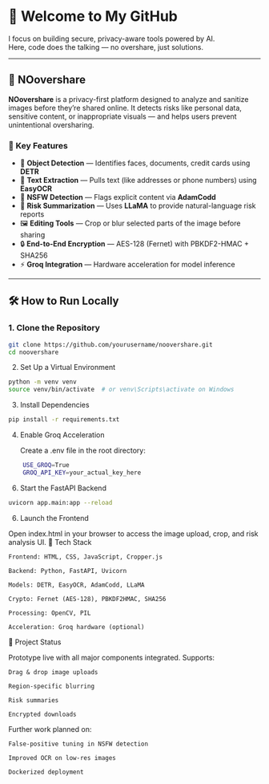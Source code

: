 # 👋 Welcome to My GitHub

I focus on building secure, privacy-aware tools powered by AI.  
Here, code does the talking — no overshare, just solutions.

---

## 🚫 NOovershare

**NOovershare** is a privacy-first platform designed to analyze and sanitize images before they’re shared online. It detects risks like personal data, sensitive content, or inappropriate visuals — and helps users prevent unintentional oversharing.

### 🔐 Key Features

- 🎯 **Object Detection** — Identifies faces, documents, credit cards using **DETR**
- 🧾 **Text Extraction** — Pulls text (like addresses or phone numbers) using **EasyOCR**
- 🚫 **NSFW Detection** — Flags explicit content via **AdamCodd**
- 🧠 **Risk Summarization** — Uses **LLaMA** to provide natural-language risk reports
- 🖼️ **Editing Tools** — Crop or blur selected parts of the image before sharing
- 🔒 **End-to-End Encryption** — AES-128 (Fernet) with PBKDF2-HMAC + SHA256
- ⚡ **Groq Integration** — Hardware acceleration for model inference

---

## 🛠️ How to Run Locally

### 1. Clone the Repository
```bash
git clone https://github.com/yourusername/noovershare.git
cd noovershare
```
2. Set Up a Virtual Environment

```bash
python -m venv venv
source venv/bin/activate  # or venv\Scripts\activate on Windows
```

3. Install Dependencies

```bash
pip install -r requirements.txt
```

4. Enable Groq Acceleration
   
    Create a .env file in the root directory:
```bash
    USE_GROQ=True
    GROQ_API_KEY=your_actual_key_here
```
  

6. Start the FastAPI Backend
```bash
uvicorn app.main:app --reload
```

6. Launch the Frontend

Open index.html in your browser to access the image upload, crop, and risk analysis UI.
📎 Tech Stack

    Frontend: HTML, CSS, JavaScript, Cropper.js

    Backend: Python, FastAPI, Uvicorn

    Models: DETR, EasyOCR, AdamCodd, LLaMA

    Crypto: Fernet (AES-128), PBKDF2HMAC, SHA256

    Processing: OpenCV, PIL

    Acceleration: Groq hardware (optional)

🤖 Project Status

Prototype live with all major components integrated.
Supports:

    Drag & drop image uploads

    Region-specific blurring

    Risk summaries

    Encrypted downloads

Further work planned on:

    False-positive tuning in NSFW detection

    Improved OCR on low-res images

    Dockerized deployment
